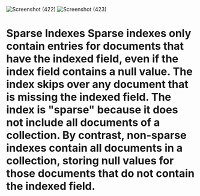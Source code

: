 

![Screenshot (422)](https://user-images.githubusercontent.com/89120960/204855529-68ecabb8-a2a3-4617-8e33-99ceb13cbf37.png)
![Screenshot (423)](https://user-images.githubusercontent.com/89120960/204855644-0e4e6fd0-1cec-433e-9238-03241a25c0fc.png)
<h1>Sparse Indexes
Sparse indexes only contain entries for documents that have the indexed field, even if the index field contains a null value. The index skips over any document that is missing the indexed field. The index is "sparse" because it does not include all documents of a collection. By contrast, non-sparse indexes contain all documents in a collection, storing null values for those documents that do not contain the indexed field.
</h1>
